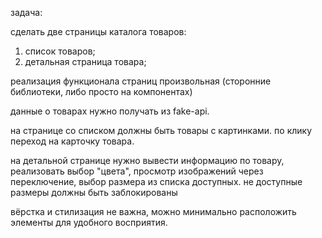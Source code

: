задача:

сделать две страницы каталога товаров:

1) список товаров;
2) детальная страница товара;

реализация функционала страниц произвольная (сторонние библиотеки, либо просто на компонентах)

данные о товарах нужно получать из fake-api.

на странице со списком должны быть товары с картинками. по клику переход на карточку товара.

на детальной странице нужно вывести информацию по товару, реализовать выбор "цвета", просмотр изображений через переключение, выбор размера из списка доступных. не доступные размеры должны быть заблокированы

вёрстка и стилизация не важна, можно минимально расположить элементы для удобного восприятия.
